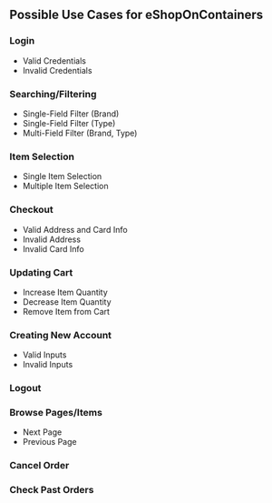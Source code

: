 ## Possible Use Cases for eShopOnContainers
### Login
 - Valid Credentials
 - Invalid Credentials
### Searching/Filtering
 - Single-Field Filter (Brand)
 - Single-Field Filter (Type)  
 - Multi-Field Filter (Brand, Type)
### Item Selection
 - Single Item Selection
 - Multiple Item Selection
### Checkout
 - Valid Address and Card Info
 - Invalid Address
 - Invalid Card Info
### Updating Cart
 - Increase Item Quantity
 - Decrease Item Quantity
 - Remove Item from Cart
### Creating New Account
 - Valid Inputs
 - Invalid Inputs
### Logout
### Browse Pages/Items
 - Next Page
 - Previous Page
### Cancel Order
### Check Past Orders